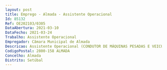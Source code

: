 ```yaml
--- 
layout: post
title: Emprego - Almada - Assistente Operacional
Id: 85132
Ref: OE202103/0305
DataAbertura: 2021-03-10
DataFecho: 2021-03-24
Trabalho: Assistente Operacional
Empregador: Câmara Municipal de Almada
Descricao: Assistente Operacional (CONDUTOR DE MÁQUINAS PESADAS E VEICULOS ESPECIAIS)   a)	Condução de veículos destinados à limpeza ou recolha de lixo nas praias do concelho e nas zonas próximas, designadamente  b)	Condução de máquinas pesadas  c)	Condução de viaturas e veículos especiais  d)	Condução de tratores com e sem atrelado  e)	Manuseamento de gruas  f)	Condução de viaturas de recolha de resíduos urbanos.
CodigoPostal: 2800-158 ALMADA
Concelho: Almada
Distrito: Setúbal
--- 
```

